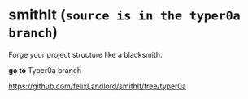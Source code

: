 # smithIt (`source is in the typer0a branch`)
Forge your project structure like a blacksmith.

**go to** Typer0a branch

https://github.com/felixLandlord/smithIt/tree/typer0a

